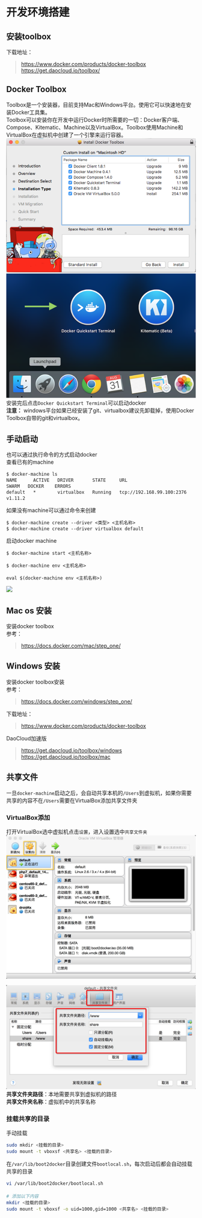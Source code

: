 # 开发环境搭建

## 安装toolbox
下载地址：
> https://www.docker.com/products/docker-toolbox  
> https://get.daocloud.io/toolbox/


## Docker Toolbox
Toolbox是一个安装器，目前支持Mac和Windows平台。使用它可以快速地在安装Docker工具集。  
Toolbox可以安装你在开发中运行Docker时所需要的一切：Docker客户端、Compose、Kitematic、Machine以及VirtualBox。Toolbox使用Machine和VirtualBox在虚拟机中创建了一个引擎来运行容器。
![](../images/mac-page-two.png)  
![](../images/applications_folder.png)
安装完后点击`Docker Quickstart Terminal`可以启动docker  
**注意：** windows平台如果已经安装了git、virtualbox建议先卸载掉，使用Docker Toolbox自带的git和virtualbox。


## 手动启动
也可以通过执行命令的方式启动docker  
查看已有的machine
```
$ docker-machine ls
NAME      ACTIVE   DRIVER       STATE     URL                         SWARM   DOCKER    ERRORS
default   *        virtualbox   Running   tcp://192.168.99.100:2376           v1.11.2
```

如果没有machine可以通过命令来创建
```
$ docker-machine create --driver <类型> <主机名称>
$ docker-machine create --driver virtualbox default
```

启动docker machine
```
$ docker-machine start <主机名称>

$ docker-machine env <主机名称>

eval $(docker-machine env <主机名称>)
```
![](../images/docker-machine-start.p1ng)



## Mac os 安装
安装docker toolbox  
参考：  
> https://docs.docker.com/mac/step_one/

## Windows 安装
安装docker toolbox安装  
参考：  
> https://docs.docker.com/windows/step_one/

下载地址：  
> https://www.docker.com/products/docker-toolbox

DaoCloud加速版
> https://get.daocloud.io/toolbox/windows
> https://get.daocloud.io/toolbox/mac


## 共享文件
一旦`docker-machine`启动之后，会自动共享本机的`/Users`到虚拟机，如果你需要共享的内容不在`/Users`需要在VirtualBox添加共享文件夹

### VirtualBox添加
打开VirtualBox选中虚拟机点击`设置`，进入设置选中`共享文件夹`
![](../images/virtualbox_setting.png)

![](../images/virtualbox_shared.png)
**共享文件夹路径**：本地需要共享到虚拟机的路径  
**共享文件夹名称**：虚拟机中的共享名称  


### 挂载共享的目录
手动挂载
```bash
sudo mkdir <挂载的目录>
sudo mount -t vboxsf <共享名> <挂载的目录>
```

在`/var/lib/boot2docker`目录创建文件`bootlocal.sh`，每次启动后都会自动挂载共享的目录
```bash
vi /var/lib/boot2docker/bootlocal.sh

# 添加以下内容
mkdir <挂载的目录>
sudo mount -t vboxsf -o uid=1000,gid=1000 <共享名> <挂载的目录>
```